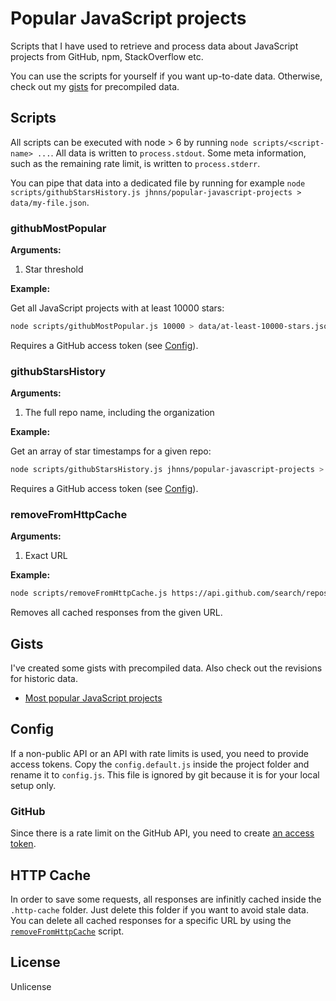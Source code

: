 # Popular JavaScript projects

Scripts that I have used to retrieve and process data about JavaScript projects from GitHub, npm, StackOverflow etc.

You can use the scripts for yourself if you want up-to-date data. Otherwise, check out my [gists](#gists) for precompiled data.

## Scripts

All scripts can be executed with node > 6 by running `node scripts/<script-name> ...`. All data is written to `process.stdout`. Some meta information, such as the remaining rate limit, is written to `process.stderr`.

You can pipe that data into a dedicated file by running for example `node scripts/githubStarsHistory.js jhnns/popular-javascript-projects > data/my-file.json`.

### githubMostPopular

**Arguments:**

1. Star threshold

**Example:**

Get all JavaScript projects with at least 10000 stars:

```bash
node scripts/githubMostPopular.js 10000 > data/at-least-10000-stars.json
```

Requires a GitHub access token (see [Config](#config)).

### githubStarsHistory

**Arguments:**

1. The full repo name, including the organization

**Example:**

Get an array of star timestamps for a given repo:

```bash
node scripts/githubStarsHistory.js jhnns/popular-javascript-projects > data/star-history.json
```

Requires a GitHub access token (see [Config](#config)).

### removeFromHttpCache

**Arguments:**

1. Exact URL

**Example:**

```bash
node scripts/removeFromHttpCache.js https://api.github.com/search/repositories
```

Removes all cached responses from the given URL.

## Gists

I've created some gists with precompiled data. Also check out the revisions for historic data.

- [Most popular JavaScript projects](https://gist.github.com/jhnns/94188ba0904a82bbd0491bb21b041ce8)

## Config

If a non-public API or an API with rate limits is used, you need to provide access tokens. Copy the `config.default.js` inside the project folder and rename it to `config.js`. This file is ignored by git because it is for your local setup only.

### GitHub

Since there is a rate limit on the GitHub API, you need to create [an access token](https://help.github.com/articles/creating-a-personal-access-token-for-the-command-line/).

## HTTP Cache

In order to save some requests, all responses are infinitly cached inside the `.http-cache` folder. Just delete this folder if you want to avoid stale data. You can delete all cached responses for a specific URL by using the [`removeFromHttpCache`](#removefromhttpcache) script.

## License

Unlicense
